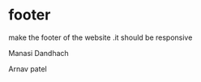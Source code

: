 # footer
make the footer of the website .it should be responsive
<html>
  <head>
    <body>
      <footer>
        <p>Manasi Dandhach</p>
        <a href="manasi@techfest.org">
        </a>
        <p1>Arnav patel</p1>
        <a1 href="arnav@techfest.org">
        </a1>
      </footer>
    </body>
  </head>
  </html>
